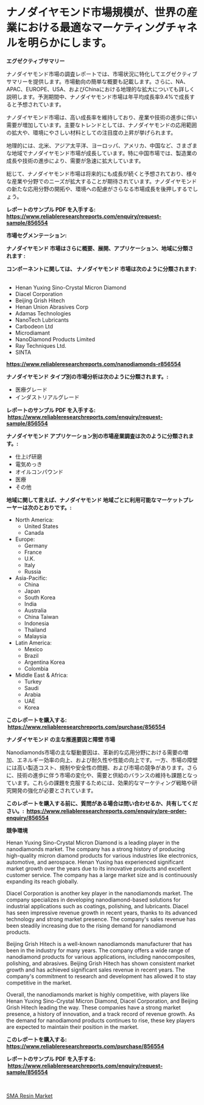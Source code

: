 <p><h1>ナノダイヤモンド市場規模が、世界の産業における最適なマーケティングチャネルを明らかにします。</h1></p><p><strong>エグゼクティブサマリー</strong></p>
<p><p>ナノダイヤモンド市場の調査レポートでは、市場状況に特化してエグゼクティブサマリーを提供します。市場動向の簡単な概要も記載します。さらに、NA、APAC、EUROPE、USA、およびChinaにおける地理的な拡大についても詳しく説明します。予測期間中、ナノダイヤモンド市場は年平均成長率9.4%で成長すると予想されています。</p><p>ナノダイヤモンド市場は、高い成長率を維持しており、産業や技術の進歩に伴い需要が増加しています。主要なトレンドとしては、ナノダイヤモンドの応用範囲の拡大や、環境にやさしい材料としての注目度の上昇が挙げられます。</p><p>地理的には、北米、アジア太平洋、ヨーロッパ、アメリカ、中国など、さまざまな地域でナノダイヤモンド市場が成長しています。特に中国市場では、製造業の成長や技術の進歩により、需要が急速に拡大しています。</p><p>総じて、ナノダイヤモンド市場は将来的にも成長が続くと予想されており、様々な産業や分野でのニーズが拡大することが期待されています。ナノダイヤモンドの新たな応用分野の開拓や、環境への配慮がさらなる市場成長を後押しするでしょう。</p></p>
<p><strong>レポートのサンプル PDF を入手する: <a href="https://www.reliableresearchreports.com/enquiry/request-sample/856554">https://www.reliableresearchreports.com/enquiry/request-sample/856554</a></strong></p>
<p><strong>市場セグメンテーション:</strong></p>
<p><strong> ナノダイヤモンド 市場はさらに概要、展開、アプリケーション、地域に分類されます :</strong></p>
<p><strong>コンポーネントに関しては、 ナノダイヤモンド 市場は次のように分類されます: &nbsp;</strong></p>
<p><ul><li>Henan Yuxing Sino-Crystal Micron Diamond</li><li>Diacel Corporation</li><li>Beijing Grish Hitech</li><li>Henan Union Abrasives Corp</li><li>Adamas Technologies</li><li>NanoTech Lubricants</li><li>Carbodeon Ltd</li><li>Microdiamant</li><li>NanoDiamond Products Limited</li><li>Ray Techniques Ltd.</li><li>SINTA</li></ul></p>
<p><strong><a href="https://www.reliableresearchreports.com/nanodiamonds-r856554">https://www.reliableresearchreports.com/nanodiamonds-r856554</a></strong></p>
<p><strong> ナノダイヤモンド タイプ別の市場分析は次のように分類されます。:</strong></p>
<p><ul><li>医療グレード</li><li>インダストリアルグレード</li></ul></p>
<p><strong>レポートのサンプル PDF を入手する: &nbsp;<a href="https://www.reliableresearchreports.com/enquiry/request-sample/856554">https://www.reliableresearchreports.com/enquiry/request-sample/856554</a></strong></p>
<p><strong> ナノダイヤモンド アプリケーション別の市場産業調査は次のように分類されます。:</strong></p>
<p><ul><li>仕上げ研磨</li><li>電気めっき</li><li>オイルコンパウンド</li><li>医療</li><li>その他</li></ul></p>
<p><strong>地域に関して言えば、ナノダイヤモンド 地域ごとに利用可能なマーケットプレーヤーは次のとおりです。:</strong></p>
<p><ul>
    <li>
        North America:
        <ul>
            <li>United States</li>
            <li>Canada</li>
        </ul>
    </li>
    <li>
        Europe:
        <ul>
            <li>Germany</li>
            <li>France</li>
            <li>U.K.</li>
            <li>Italy</li>
            <li>Russia</li>
        </ul>
    </li>
    <li>
        Asia-Pacific:
        <ul>
            <li>China</li>
            <li>Japan</li>
            <li>South Korea</li>
            <li>India</li>
            <li>Australia</li>
            <li>China Taiwan</li>
            <li>Indonesia</li>
            <li>Thailand</li>
            <li>Malaysia</li>
        </ul>
    </li>
    <li>
        Latin America:
        <ul>
            <li>Mexico</li>
            <li>Brazil</li>
            <li>Argentina Korea</li>
            <li>Colombia</li>
        </ul>
    </li>
    <li>
        Middle East & Africa:
        <ul>
            <li>Turkey</li>
            <li>Saudi</li>
            <li>Arabia</li>
            <li>UAE</li>
            <li>Korea</li>
        </ul>
    </li>
    </ul></p>
<p><strong>このレポートを購入する: &nbsp;<a href="https://www.reliableresearchreports.com/purchase/856554">https://www.reliableresearchreports.com/purchase/856554</a></strong></p>
<p><strong>ナノダイヤモンド の主な推進要因と障壁 市場</strong></p>
<p><p>Nanodiamonds市場の主な駆動要因は、革新的な応用分野における需要の増加、エネルギー効率の向上、および耐久性や性能の向上です。一方、市場の障壁には高い製造コスト、規制や安全性の問題、および市場の競争があります。さらに、技術の進歩に伴う市場の変化や、需要と供給のバランスの維持も課題となっています。これらの課題を克服するためには、効果的なマーケティング戦略や研究開発の強化が必要とされています。</p></p>
<p><strong>このレポートを購入する前に、質問がある場合は問い合わせるか、共有してください。:&nbsp; <a href="https://www.reliableresearchreports.com/enquiry/pre-order-enquiry/856554">https://www.reliableresearchreports.com/enquiry/pre-order-enquiry/856554</a></strong></p>
<p><strong>競争環境</strong></p>
<p><p>Henan Yuxing Sino-Crystal Micron Diamond is a leading player in the nanodiamonds market. The company has a strong history of producing high-quality micron diamond products for various industries like electronics, automotive, and aerospace. Henan Yuxing has experienced significant market growth over the years due to its innovative products and excellent customer service. The company has a large market size and is continuously expanding its reach globally.</p><p>Diacel Corporation is another key player in the nanodiamonds market. The company specializes in developing nanodiamond-based solutions for industrial applications such as coatings, polishing, and lubricants. Diacel has seen impressive revenue growth in recent years, thanks to its advanced technology and strong market presence. The company's sales revenue has been steadily increasing due to the rising demand for nanodiamond products.</p><p>Beijing Grish Hitech is a well-known nanodiamonds manufacturer that has been in the industry for many years. The company offers a wide range of nanodiamond products for various applications, including nanocomposites, polishing, and abrasives. Beijing Grish Hitech has shown consistent market growth and has achieved significant sales revenue in recent years. The company's commitment to research and development has allowed it to stay competitive in the market.</p><p>Overall, the nanodiamonds market is highly competitive, with players like Henan Yuxing Sino-Crystal Micron Diamond, Diacel Corporation, and Beijing Grish Hitech leading the way. These companies have a strong market presence, a history of innovation, and a track record of revenue growth. As the demand for nanodiamond products continues to rise, these key players are expected to maintain their position in the market.</p></p>
<p><strong>このレポートを購入する: &nbsp; <a href="https://www.reliableresearchreports.com/purchase/856554">https://www.reliableresearchreports.com/purchase/856554</a></strong></p>
<p><strong>レポートのサンプル PDF を入手する: &nbsp;<a href="https://www.reliableresearchreports.com/enquiry/request-sample/856554">https://www.reliableresearchreports.com/enquiry/request-sample/856554</a></strong><strong></strong></p>
<p>&nbsp;</p>
<p><p><a href="https://extreme-scabiosa-c81.notion.site/SMA-Resin-Market-with-the-goal-of-estimating-the-market-size-and-future-growth-potential-of-various--5ecaca28f6924f0b808b3dd7294a6bb3">SMA Resin Market</a></p></p>